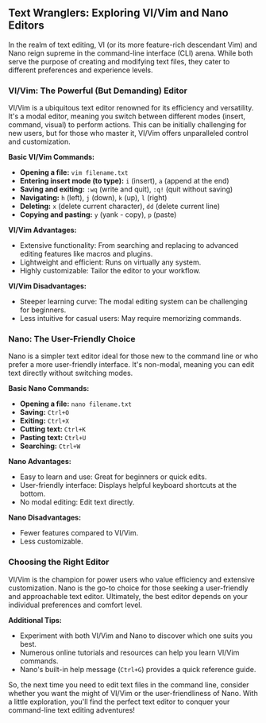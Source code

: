 ## Text Wranglers: Exploring VI/Vim and Nano Editors

In the realm of text editing, VI (or its more feature-rich descendant Vim) and Nano reign supreme in the command-line interface (CLI) arena. While both serve the purpose of creating and modifying text files, they cater to different preferences and experience levels.

### VI/Vim: The Powerful (But Demanding) Editor

VI/Vim is a ubiquitous text editor renowned for its efficiency and versatility.  It's a modal editor, meaning you switch between different modes (insert, command, visual) to perform actions. This can be initially challenging for new users, but for those who master it, VI/Vim offers unparalleled control and customization.

**Basic VI/Vim Commands:**

* **Opening a file:** `vim filename.txt`
* **Entering insert mode (to type):** `i` (insert), `a` (append at the end)
* **Saving and exiting:** `:wq` (write and quit), `:q!` (quit without saving)
* **Navigating:** `h` (left), `j` (down), `k` (up), `l` (right)
* **Deleting:** `x` (delete current character), `dd` (delete current line)
* **Copying and pasting:** `y` (yank - copy), `p` (paste)

**VI/Vim Advantages:**

* Extensive functionality: From searching and replacing to advanced editing features like macros and plugins.
* Lightweight and efficient: Runs on virtually any system.
* Highly customizable: Tailor the editor to your workflow.

**VI/Vim Disadvantages:**

* Steeper learning curve: The modal editing system can be challenging for beginners.
* Less intuitive for casual users: May require memorizing commands.


### Nano: The User-Friendly Choice

Nano is a simpler text editor ideal for those new to the command line or who prefer a more user-friendly interface. It's non-modal, meaning you can edit text directly without switching modes.

**Basic Nano Commands:**

* **Opening a file:** `nano filename.txt`
* **Saving:** `Ctrl+O`
* **Exiting:** `Ctrl+X`
* **Cutting text:** `Ctrl+K`
* **Pasting text:** `Ctrl+U`
* **Searching:** `Ctrl+W`

**Nano Advantages:**

* Easy to learn and use: Great for beginners or quick edits.
* User-friendly interface: Displays helpful keyboard shortcuts at the bottom.
* No modal editing: Edit text directly.

**Nano Disadvantages:**

* Fewer features compared to VI/Vim.
* Less customizable.


### Choosing the Right Editor

VI/Vim is the champion for power users who value efficiency and extensive customization. Nano is the go-to choice for those seeking a user-friendly and approachable text editor. Ultimately, the best editor depends on your individual preferences and comfort level.

**Additional Tips:**

* Experiment with both VI/Vim and Nano to discover which one suits you best.
* Numerous online tutorials and resources can help you learn VI/Vim commands.
* Nano's built-in help message (`Ctrl+G`) provides a quick reference guide.

So, the next time you need to edit text files in the command line, consider whether you want the might of VI/Vim or the user-friendliness of Nano. With a little exploration, you'll find the perfect text editor to conquer your command-line text editing adventures!